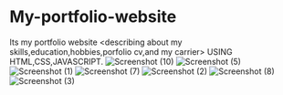 # My-portfolio-website
Its my portfolio website &lt;describing about my skills,education,hobbies,porfolio cv,and my carrier>
USING HTML,CSS,JAVASCRIPT.
![Screenshot (10)](https://user-images.githubusercontent.com/74315357/188582544-5922395f-6b78-435f-a9ec-d775c3a7e7e1.png)
![Screenshot (5)](https://user-images.githubusercontent.com/74315357/188582648-83271106-51b0-4afd-b129-b0af11dbe6b1.png)
![Screenshot (1)](https://user-images.githubusercontent.com/74315357/188582672-80ac6ec8-d2f2-45c7-95eb-7ac3eedb71e6.png)
![Screenshot (7)](https://user-images.githubusercontent.com/74315357/188582707-34f27666-4c47-4907-bf66-82367b4d7229.png)
![Screenshot (2)](https://user-images.githubusercontent.com/74315357/188583029-e7b16fc0-29ef-442e-ab4f-06bd600ccb67.png)
![Screenshot (8)](https://user-images.githubusercontent.com/74315357/188583075-904cd8d1-e1fc-40c1-b296-1613706698eb.png)
![Screenshot (3)](https://user-images.githubusercontent.com/74315357/188583144-94faa683-10a7-4fdc-be57-700c455b4c22.png)
